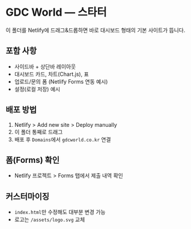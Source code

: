 # GDC World — 스타터

이 폴더를 Netlify에 드래그&드롭하면 바로 대시보드 형태의 기본 사이트가 뜹니다.

## 포함 사항
- 사이드바 + 상단바 레이아웃
- 대시보드 카드, 차트(Chart.js), 표
- 업로드/문의 폼 (Netlify Forms 연동 예시)
- 설정(로컬 저장) 예시

## 배포 방법
1) Netlify > Add new site > Deploy manually
2) 이 폴더 통째로 드래그
3) 배포 후 `Domains`에서 `gdcworld.co.kr` 연결

## 폼(Forms) 확인
- Netlify 프로젝트 > Forms 탭에서 제출 내역 확인

## 커스터마이징
- `index.html`만 수정해도 대부분 변경 가능
- 로고는 `/assets/logo.svg` 교체
